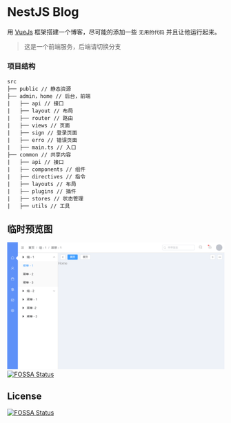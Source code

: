 # NestJS Blog

用 [VueJs](https://cn.vuejs.org/) 框架搭建一个博客，尽可能的添加一些 ` 无用的代码 ` 并且让他运行起来。
> 这是一个前端服务，后端请切换分支

### 项目结构

```
src
├── public // 静态资源
├── admin，home // 后台，前端
|   ├── api // 接口
|   ├── layout // 布局
|   ├── router // 路由
|   ├── views // 页面
|   ├── sign // 登录页面
|   ├── erro // 错误页面
|   ├── main.ts // 入口
├── common // 共享内容
|   ├── api // 接口
|   ├── components // 组件
|   ├── directives // 指令
|   ├── layouts // 布局
|   ├── plugins // 插件
|   ├── stores // 状态管理
|   ├── utils // 工具
```

## 临时预览图

![Home.png](./Image/Home.png)
[![FOSSA Status](https://app.fossa.com/api/projects/git%2Bgithub.com%2FFunny002%2Fnest-vue-blog.svg?type=shield)](https://app.fossa.com/projects/git%2Bgithub.com%2FFunny002%2Fnest-vue-blog?ref=badge_shield)


## License
[![FOSSA Status](https://app.fossa.com/api/projects/git%2Bgithub.com%2FFunny002%2Fnest-vue-blog.svg?type=large)](https://app.fossa.com/projects/git%2Bgithub.com%2FFunny002%2Fnest-vue-blog?ref=badge_large)
